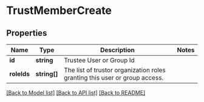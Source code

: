 # TrustMemberCreate

## Properties
Name | Type | Description | Notes
------------ | ------------- | ------------- | -------------
**id** | **string** | Trustee User or Group Id | 
**roleIds** | **string[]** | The list of trustor organization roles granting this user or group access. | 

[[Back to Model list]](../README.md#documentation-for-models) [[Back to API list]](../README.md#documentation-for-api-endpoints) [[Back to README]](../README.md)


